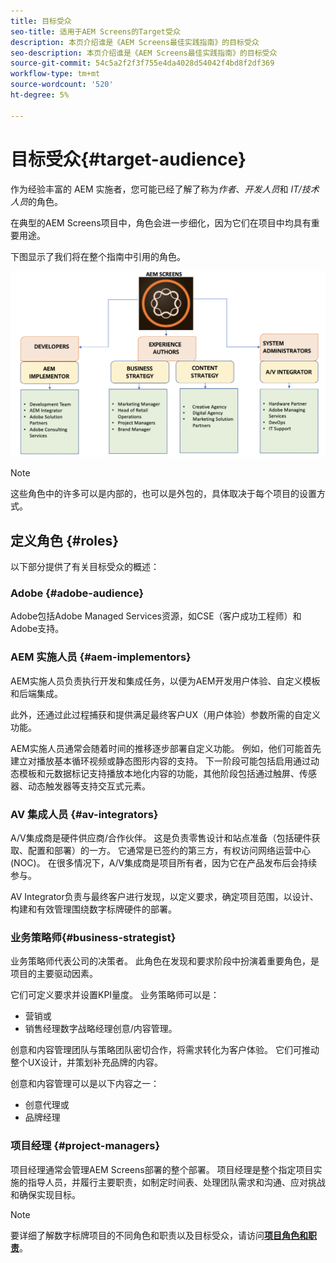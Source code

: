 ```yaml
---
title: 目标受众
seo-title: 适用于AEM Screens的Target受众
description: 本页介绍谁是《AEM Screens最佳实践指南》的目标受众
seo-description: 本页介绍谁是《AEM Screens最佳实践指南》的目标受众
source-git-commit: 54c5a2f2f3f755e4da4028d54042f4bd8f2df369
workflow-type: tm+mt
source-wordcount: '520'
ht-degree: 5%

---
```



# 目标受众{#target-audience}

作为经验丰富的 AEM 实施者，您可能已经了解了称为&#x200B;*作者*、*开发人员*&#x200B;和 *IT/技术人员*&#x200B;的角色。

在典型的AEM Screens项目中，角色会进一步细化，因为它们在项目中均具有重要用途。

下图显示了我们将在整个指南中引用的角色。

![](/help/assets/roles-used.png)

>[!NOTE]
>这些角色中的许多可以是内部的，也可以是外包的，具体取决于每个项目的设置方式。

## 定义角色 {#roles}

以下部分提供了有关目标受众的概述：

### Adobe {#adobe-audience}

Adobe包括Adobe Managed Services资源，如CSE（客户成功工程师）和Adobe支持。

### AEM 实施人员 {#aem-implementors}

AEM实施人员负责执行开发和集成任务，以便为AEM开发用户体验、自定义模板和后端集成。

此外，还通过此过程捕获和提供满足最终客户UX（用户体验）参数所需的自定义功能。

AEM实施人员通常会随着时间的推移逐步部署自定义功能。 例如，他们可能首先建立对播放基本循环视频或静态图形内容的支持。 下一阶段可能包括启用通过动态模板和元数据标记支持播放本地化内容的功能，其他阶段包括通过触屏、传感器、动态触发器等支持交互式元素。

### AV 集成人员 {#av-integrators}

A/V集成商是硬件供应商/合作伙伴。 这是负责零售设计和站点准备（包括硬件获取、配置和部署）的一方。 它通常是已签约的第三方，有权访问网络运营中心(NOC)。 在很多情况下，A/V集成商是项目所有者，因为它在产品发布后会持续参与。

AV Integrator负责与最终客户进行发现，以定义要求，确定项目范围，以设计、构建和有效管理围绕数字标牌硬件的部署。

### 业务策略师{#business-strategist}

业务策略师代表公司的决策者。 此角色在发现和要求阶段中扮演着重要角色，是项目的主要驱动因素。

它们可定义要求并设置KPI量度。 业务策略师可以是：

* 营销或
* 销售经理数字战略经理创意/内容管理。

创意和内容管理团队与策略团队密切合作，将需求转化为客户体验。 它们可推动整个UX设计，并策划补充品牌的内容。

创意和内容管理可以是以下内容之一：

* 创意代理或
* 品牌经理

### 项目经理 {#project-managers}

项目经理通常会管理AEM Screens部署的整个部署。 项目经理是整个指定项目实施的指导人员，并履行主要职责，如制定时间表、处理团队需求和沟通、应对挑战和确保实现目标。

>[!NOTE]
>要详细了解数字标牌项目的不同角色和职责以及目标受众，请访问&#x200B;**[项目角色和职责](https://helpx.adobe.com/experience-manager/6-5/screens/using/project-roles-responsibilities.html)**。
